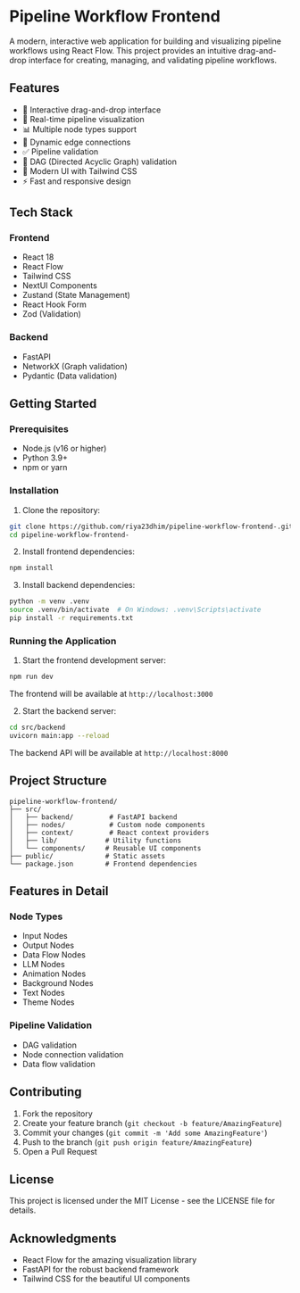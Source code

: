 # Pipeline Workflow Frontend

A modern, interactive web application for building and visualizing pipeline workflows using React Flow. This project provides an intuitive drag-and-drop interface for creating, managing, and validating pipeline workflows.

## Features

- 🎨 Interactive drag-and-drop interface
- 🔄 Real-time pipeline visualization
- 📊 Multiple node types support
- 🔗 Dynamic edge connections
- ✅ Pipeline validation
- 🎯 DAG (Directed Acyclic Graph) validation
- 🎨 Modern UI with Tailwind CSS
- ⚡ Fast and responsive design

## Tech Stack

### Frontend
- React 18
- React Flow
- Tailwind CSS
- NextUI Components
- Zustand (State Management)
- React Hook Form
- Zod (Validation)

### Backend
- FastAPI
- NetworkX (Graph validation)
- Pydantic (Data validation)

## Getting Started

### Prerequisites
- Node.js (v16 or higher)
- Python 3.9+
- npm or yarn

### Installation

1. Clone the repository:
```bash
git clone https://github.com/riya23dhim/pipeline-workflow-frontend-.git
cd pipeline-workflow-frontend-
```

2. Install frontend dependencies:
```bash
npm install
```

3. Install backend dependencies:
```bash
python -m venv .venv
source .venv/bin/activate  # On Windows: .venv\Scripts\activate
pip install -r requirements.txt
```

### Running the Application

1. Start the frontend development server:
```bash
npm run dev
```
The frontend will be available at `http://localhost:3000`

2. Start the backend server:
```bash
cd src/backend
uvicorn main:app --reload
```
The backend API will be available at `http://localhost:8000`

## Project Structure

```
pipeline-workflow-frontend/
├── src/
│   ├── backend/         # FastAPI backend
│   ├── nodes/           # Custom node components
│   ├── context/         # React context providers
│   ├── lib/            # Utility functions
│   └── components/     # Reusable UI components
├── public/             # Static assets
└── package.json        # Frontend dependencies
```

## Features in Detail

### Node Types
- Input Nodes
- Output Nodes
- Data Flow Nodes
- LLM Nodes
- Animation Nodes
- Background Nodes
- Text Nodes
- Theme Nodes

### Pipeline Validation
- DAG validation
- Node connection validation
- Data flow validation

## Contributing

1. Fork the repository
2. Create your feature branch (`git checkout -b feature/AmazingFeature`)
3. Commit your changes (`git commit -m 'Add some AmazingFeature'`)
4. Push to the branch (`git push origin feature/AmazingFeature`)
5. Open a Pull Request

## License

This project is licensed under the MIT License - see the LICENSE file for details.

## Acknowledgments

- React Flow for the amazing visualization library
- FastAPI for the robust backend framework
- Tailwind CSS for the beautiful UI components